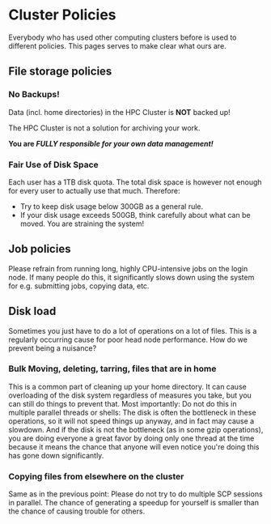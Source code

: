 # Cluster Policies

Everybody who has used other computing clusters before is used to
different policies. This pages serves to make clear what ours are.

## File storage policies

### No Backups!

Data (incl. home directories) in the HPC Cluster is **NOT** backed up!

The HPC Cluster is not a solution for archiving your work.

**You are *FULLY responsible for your own data management!***

### Fair Use of Disk Space

Each user has a 1TB disk quota. The total disk space is however not
enough for every user to actually use that much. Therefore:

-   Try to keep disk usage below 300GB as a general rule.
-   If your disk usage exceeds 500GB, think carefully about what can be
    moved. You are straining the system!

## Job policies

Please refrain from running long, highly CPU-intensive jobs on the login
node. If many people do this, it significantly slows down using the
system for e.g. submitting jobs, copying data, etc.

## Disk load

Sometimes you just have to do a lot of operations on a lot of files.
This is a regularly occurring cause for poor head node performance. How
do we prevent being a nuisance?

### Bulk Moving, deleting, tarring, files that are in home

This is a common part of cleaning up your home directory. It can cause
overloading of the disk system regardless of measures you take, but you
can still do things to prevent that. Most importantly: Do not do this in
multiple parallel threads or shells: The disk is often the bottleneck in
these operations, so it will not speed things up anyway, and in fact may
cause a slowdown. And if the disk is not the bottleneck (as in some gzip
operations), you are doing everyone a great favor by doing only one
thread at the time because it means the chance that anyone will even
notice you're doing this has gone down significantly.

### Copying files from elsewhere on the cluster

Same as in the previous point: Please do not try to do multiple SCP
sessions in parallel. The chance of generating a speedup for yourself is
smaller than the chance of causing trouble for others.